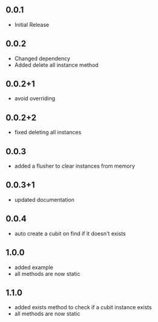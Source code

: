 ## 0.0.1

- Initial Release

## 0.0.2

- Changed dependency
- Added delete all instance method

## 0.0.2+1

- avoid overriding

## 0.0.2+2

- fixed deleting all instances

## 0.0.3

- added a flusher to clear instances from memory

## 0.0.3+1

- updated documentation

## 0.0.4

- auto create a cubit on find if it doesn't exists

## 1.0.0

- added example
- all methods are now static

## 1.1.0

- added exists method to check if a cubit instance exists
- all methods are now static
